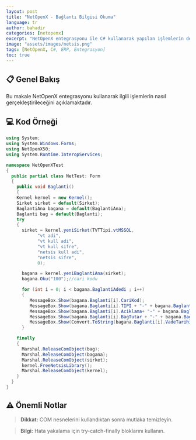 ```yaml
---
layout: post
title: "NetOpenX - Bağlantı Bilgisi Okuma"
language: tr
author: bahadir
categories: [netopenx]
excerpt: "NetOpenX entegrasyonu ile C# kullanarak yapılan işlemlerin detaylı açıklaması ve örnek kodları."
image: "assets/images/netsis.png"
tags: [NetOpenX, C#, ERP, Entegrasyon]
toc: true
---
```


## 📋 Genel Bakış

Bu makale NetOpenX entegrasyonu kullanarak ilgili işlemlerin nasıl gerçekleştirileceğini açıklamaktadır.

## 💻 Kod Örneği

```csharp
using System;
using System.Windows.Forms;
using NetOpenX50;
using System.Runtime.InteropServices;

namespace NetOpenXTest
{
  public partial class NetTest: Form
  {
    public void Baglanti()
    {
    Kernel kernel = new Kernel();
    Sirket sirket = default(Sirket);
    BaglantiAna bagana = default(BaglantiAna);
    Baglanti bag = default(Baglanti);
    try
    {
      sirket = kernel.yeniSirket(TVTTipi.vtMSSQL,
            "vt adi",
            "vt kull adi",
            "vt kull sifre",
            "netsis kull adi",
            "netsis sifre",
            0);

      bagana = kernel.yeniBaglantiAna(sirket);
      bagana.Oku("100");//cari kodu

      for (int i = 0; i < bagana.BaglantiAdedi ; i++)
      {
         MessageBox.Show(bagana.Baglanti[i].CariKod);
         MessageBox.Show(bagana.Baglanti[i].TIPI + "-" + bagana.Baglanti[i].BaglantiNo);
         MessageBox.Show(bagana.Baglanti[i].Aciklama+ "-" + bagana.Baglanti[i].AlisHesKod);
         MessageBox.Show(bagana.Baglanti[i].BagTutar + "-" + bagana.Baglanti[i].BorcHesKod);
         MessageBox.Show(Convert.ToString(bagana.Baglanti[i].VadeTarihi));
      }

    finally
    {
      Marshal.ReleaseComObject(bag);
      Marshal.ReleaseComObject(bagana);
      Marshal.ReleaseComObject(sirket);
      kernel.FreeNetsisLibrary();
      Marshal.ReleaseComObject(kernel);
    }
  }
}
```


## ⚠️ Önemli Notlar

> **Dikkat:** COM nesnelerini kullandıktan sonra mutlaka temizleyin.

> **Bilgi:** Hata yakalama için try-catch-finally bloklarını kullanın.


